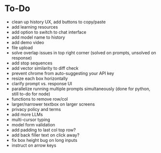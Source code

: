 # To-Do
- clean up history UX, add buttons to copy/paste
- add learning resources
- add option to switch to chat interface
- add model name to history
- add demo video
- file upload
- solve overlap issues in top right corner (solved on prompts, unsolved on response)
- add stop sequences
- add vector similarity to diff check
- prevent chrome from auto-suggesting your API key
- resize each box horizontally
- clarify prompt vs. response UI
- parallelize running multiple prompts simultaneously (done for python, still to-do for node)
- functions to remove row/col 
- larger/narrower textbox on larger screens
- privacy policy and terms
- add more LLMs
- multi-cursor typing
- model form validation
- add padding to last col top row?
- add back filler text on click away?
- fix box height bug on long inputs
- instruct on arrow keys

